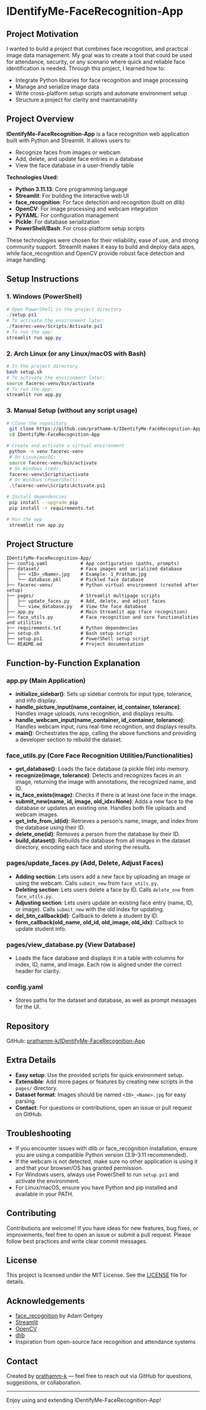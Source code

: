 # IDentifyMe-FaceRecognition-App

## Project Motivation
I wanted to build a project that combines face recognition, and practical image data management. My goal was to create a tool that could be used for attendance, security, or any scenario where quick and reliable face identification is needed. Through this project, I learned how to:
- Integrate Python libraries for face recognition and image processing
- Manage and serialize image data
- Write cross-platform setup scripts and automate environment setup
- Structure a project for clarity and maintainability

## Project Overview
**IDentifyMe-FaceRecognition-App** is a face recognition web application built with Python and Streamlit. It allows users to:
- Recognize faces from images or webcam
- Add, delete, and update face entries in a database
- View the face database in a user-friendly table

**Technologies Used:**
- **Python 3.11.13**: Core programming language
- **Streamlit**: For building the interactive web UI
- **face_recognition**: For face detection and recognition (built on dlib)
- **OpenCV**: For image processing and webcam integration
- **PyYAML**: For configuration management
- **Pickle**: For database serialization
- **PowerShell/Bash**: For cross-platform setup scripts

These technologies were chosen for their reliability, ease of use, and strong community support. Streamlit makes it easy to build and deploy data apps, while face_recognition and OpenCV provide robust face detection and image handling.

## Setup Instructions

### 1. Windows (PowerShell)
```powershell
# Open PowerShell in the project directory
./setup.ps1
# To activate the environment later:
./facerec-venv/Scripts/Activate.ps1
# To run the app:
streamlit run app.py
```

### 2. Arch Linux (or any Linux/macOS with Bash)
```bash
# In the project directory
bash setup.sh
# To activate the environment later:
source facerec-venv/bin/activate
# To run the app:
streamlit run app.py
```

### 3. Manual Setup (without any script usage)
```bash
# Clone the repository
 git clone https://github.com/prathamm-k/IDentifyMe-FaceRecognition-App.git
 cd IDentifyMe-FaceRecognition-App

# Create and activate a virtual environment
 python -m venv facerec-venv
 # On Linux/macOS:
 source facerec-venv/bin/activate
 # On Windows (cmd):
 facerec-venv\Scripts\activate
 # On Windows (PowerShell):
 .\facerec-venv\Scripts\Activate.ps1

# Install dependencies
 pip install --upgrade pip
 pip install -r requirements.txt

# Run the app
 streamlit run app.py
```

## Project Structure
```
IDentifyMe-FaceRecognition-App/
├── config.yaml            # App configuration (paths, prompts)
├── dataset/               # Face images and serialized database
│   ├── <ID>_<Name>.jpg    # Example: 1_Pratham.jpg
│   └── database.pkl       # Pickled face database
├── facerec-venv/          # Python virtual environment (created after setup)
├── pages/                 # Streamlit multipage scripts
│   ├── update_faces.py    # Add, delete, and adjust faces
│   └── view_database.py   # View the face database
├── app.py                 # Main Streamlit app (face recognition)
├── face_utils.py          # Face recognition and core functionalities and utilities
├── requirements.txt       # Python dependencies
├── setup.sh               # Bash setup script
├── setup.ps1              # PowerShell setup script
└── README.md              # Project documentation
```

## Function-by-Function Explanation

### app.py (Main Application)
- **initialize_sidebar()**: Sets up sidebar controls for input type, tolerance, and info display.
- **handle_picture_input(name_container, id_container, tolerance)**: Handles image uploads, runs recognition, and displays results.
- **handle_webcam_input(name_container, id_container, tolerance)**: Handles webcam input, runs real-time recognition, and displays results.
- **main()**: Orchestrates the app, calling the above functions and providing a developer section to rebuild the dataset.

### face_utils.py (Core Face Recognition Utilities/Functionalities)
- **get_database()**: Loads the face database (a pickle file) into memory.
- **recognize(image, tolerance)**: Detects and recognizes faces in an image, returning the image with annotations, the recognized name, and ID.
- **is_face_exists(image)**: Checks if there is at least one face in the image.
- **submit_new(name, id, image, old_idx=None)**: Adds a new face to the database or updates an existing one. Handles both file uploads and webcam images.
- **get_info_from_id(id)**: Retrieves a person's name, image, and index from the database using their ID.
- **delete_one(id)**: Removes a person from the database by their ID.
- **build_dataset()**: Rebuilds the database from all images in the dataset directory, encoding each face and storing the results.

### pages/update_faces.py (Add, Delete, Adjust Faces)
- **Adding section**: Lets users add a new face by uploading an image or using the webcam. Calls `submit_new` from `face_utils.py`.
- **Deleting section**: Lets users delete a face by ID. Calls `delete_one` from `face_utils.py`.
- **Adjusting section**: Lets users update an existing face entry (name, ID, or image). Calls `submit_new` with the old index for updating.
- **del_btn_callback(id)**: Callback to delete a student by ID.
- **form_callback(old_name, old_id, old_image, old_idx)**: Callback to update student info.

### pages/view_database.py (View Database)
- Loads the face database and displays it in a table with columns for index, ID, name, and image. Each row is aligned under the correct header for clarity.

### config.yaml
- Stores paths for the dataset and database, as well as prompt messages for the UI.

## Repository
GitHub: [prathamm-k/IDentifyMe-FaceRecognition-App](https://github.com/prathamm-k/IDentifyMe-FaceRecognition-App)

## Extra Details
- **Easy setup**: Use the provided scripts for quick environment setup.
- **Extensible**: Add more pages or features by creating new scripts in the `pages/` directory.
- **Dataset format**: Images should be named `<ID>_<Name>.jpg` for easy parsing.
- **Contact**: For questions or contributions, open an issue or pull request on GitHub.

## Troubleshooting
- If you encounter issues with dlib or face_recognition installation, ensure you are using a compatible Python version (3.9–3.11 recommended).
- If the webcam is not detected, make sure no other application is using it and that your browser/OS has granted permission.
- For Windows users, always use PowerShell to run `setup.ps1` and activate the environment.
- For Linux/macOS, ensure you have Python and pip installed and available in your PATH.

## Contributing
Contributions are welcome! If you have ideas for new features, bug fixes, or improvements, feel free to open an issue or submit a pull request. Please follow best practices and write clear commit messages.

## License
This project is licensed under the MIT License. See the [LICENSE](LICENSE) file for details.

## Acknowledgements
- [face_recognition](https://github.com/ageitgey/face_recognition) by Adam Geitgey
- [Streamlit](https://streamlit.io/)
- [OpenCV](https://opencv.org/)
- [dlib](http://dlib.net/)
- Inspiration from open-source face recognition and attendance systems

## Contact
Created by [prathamm-k](https://github.com/prathamm-k) — feel free to reach out via GitHub for questions, suggestions, or collaboration.

---
Enjoy using and extending IDentifyMe-FaceRecognition-App!